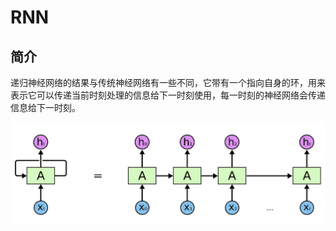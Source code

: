 # RNN

## 简介



递归神经网络的结果与传统神经网络有一些不同，它带有一个指向自身的环，用来表示它可以传递当前时刻处理的信息给下一时刻使用，每一时刻的神经网络会传递信息给下一时刻。



![image-20200308104322538](figures/image-20200308104322538.png)



